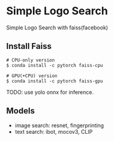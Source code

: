 # Simple Logo Search

Simple Logo Search with faiss(facebook)


## Install Faiss
``` shell
# CPU-only version  
$ conda install -c pytorch faiss-cpu

# GPU(+CPU) version  
$ conda install -c pytorch faiss-gpu
```

TODO: use yolo onnx for inference.


## Models
- image search: resnet, fingerprinting
- text search: ibot, mocov3, CLIP
